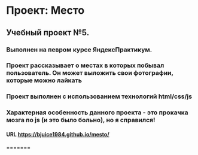 # Проект: Место
## Учебный проект №5.
### Выполнен на певром курсе ЯндексПрактикум.
### Проект рассказывает о местах в которых побывал пользователь. Он может выложить свои фотографии, которые можно лайкать
### Проект выполнен с использованием технологий html/css/js
### Характерная особенность данного проекта - это прокачка мозга по js (и это было больно), но я справился!

#### URL https://bjuice1984.github.io/mesto/
=======

